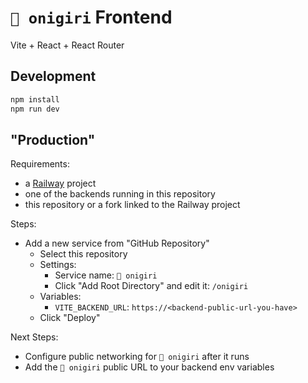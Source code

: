 # `🍙 onigiri` Frontend

Vite + React + React Router

## Development

```bash
npm install
npm run dev
```

## "Production"

Requirements:

-   a [Railway](https://railway.app/) project
-   one of the backends running in this repository
-   this repository or a fork linked to the Railway project

Steps:

-   Add a new service from "GitHub Repository"
    -   Select this repository
    -   Settings:
        -   Service name: `🍙 onigiri`
        -   Click "Add Root Directory" and edit it: `/onigiri`
    -   Variables:
        -   `VITE_BACKEND_URL`: `https://<backend-public-url-you-have>`
    -   Click "Deploy"

Next Steps:

-   Configure public networking for `🍙 onigiri` after it runs
-   Add the `🍙 onigiri` public URL to your backend env variables
